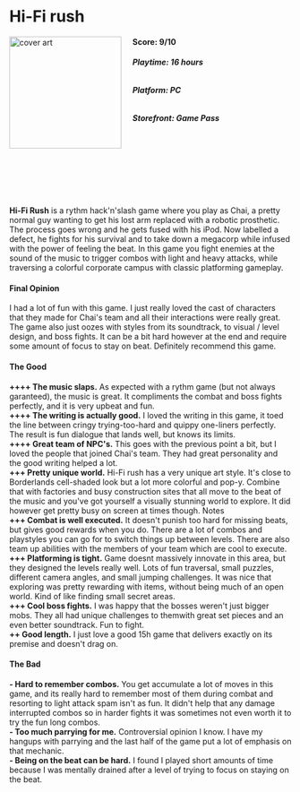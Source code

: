 # Hi-Fi rush
<img style="float: left; padding-right:20px;" src="https://upload.wikimedia.org/wikipedia/en/f/fc/Hi-Fi_Rush_cover_art.jpg" alt="cover art" width="200"/>

#### **Score: 9/10**

###### **Playtime: 16 hours**

###### **Platform: PC**

###### **Storefront: Game Pass**
<br/><br/>
<br/><br/>
<br/><br/>

**Hi-Fi Rush** is a rythm hack'n'slash game where you play as Chai, a pretty normal guy wanting to get his lost arm replaced with a robotic prosthetic. The process goes wrong and he gets fused with his iPod. Now labelled a defect, he fights for his survival and to take down a megacorp while infused with the power of feeling the beat. In this game you fight enemies at the sound of the music to trigger combos with light and heavy attacks, while traversing a colorful corporate campus with classic platforming gameplay.<br/>

#### **Final Opinion**
I had a lot of fun with this game. I just really loved the cast of characters that they made for Chai's team and all their interactions were really great. The game also just oozes with styles from its soundtrack, to visual / level design, and boss fights. It can be a bit hard however at the end and require some amount of focus to stay on beat. Definitely recommend  this game.

#### **The Good**
**++++ The music slaps.** As expected with a rythm game (but not always garanteed), the music is great. It compliments the combat and boss fights perfectly, and it is very upbeat and fun.<br/>
**++++ The writing is actually good.** I loved the writing in this game, it toed the line between cringy trying-too-hard and quippy one-liners perfectly. The result is fun dialogue that lands well, but knows its limits.<br/>
**++++ Great team of NPC's.** This goes with the previous point a bit, but I loved the people that joined Chai's team. They had great personality and the good writing helped a lot.<br/>
**+++ Pretty unique world.** Hi-Fi rush has a very unique art style. It's close to Borderlands cell-shaded look but a lot more colorful and pop-y. Combine that with factories and busy construction sites that all move to the beat of the music and you've got yourself a visually stunning world to explore. It did however get pretty busy on screen at times though.
Notes<br/>
**+++ Combat is well executed.** It doesn't punish too hard for missing beats, but gives good rewards when you do. There are a lot of combos and playstyles you can go for to switch things up between levels. There are also team up abilities with the members of your team which are cool to execute.<br/>
**+++ Platforming is tight.** Game doesnt massively innovate in this area, but they designed the levels really well. Lots of fun traversal, small puzzles, different camera angles, and small jumping challenges. It was nice that exploring was pretty rewarding with items, without being much of an open world. Kind of like finding small secret areas.<br/>
**+++ Cool boss fights.** I was happy that the bosses weren't just bigger mobs. They all had unique challenges to themwith great set pieces and an even better soundtrack. Fun to fight.<br/>
**++ Good length.** I just love a good 15h game that delivers exactly on its premise and doesn't drag on.<br/>

#### **The Bad**
**- Hard to remember combos.** You get accumulate a lot of moves in this game, and its really hard to remember most of them during combat and resorting to light attack spam isn't as fun. It didn't help that any damage interrupted combos so in harder fights it was sometimes not even worth it to try the fun long combos.<br/>
**- Too much parrying for me.** Controversial opinion I know. I have my hangups with parrying and the last half of the game put a lot of emphasis on that mechanic.<br/>
**- Being on the beat can be hard.** I found I played short amounts of time because I was mentally drained after a level of trying to focus on staying on the beat.<br/>